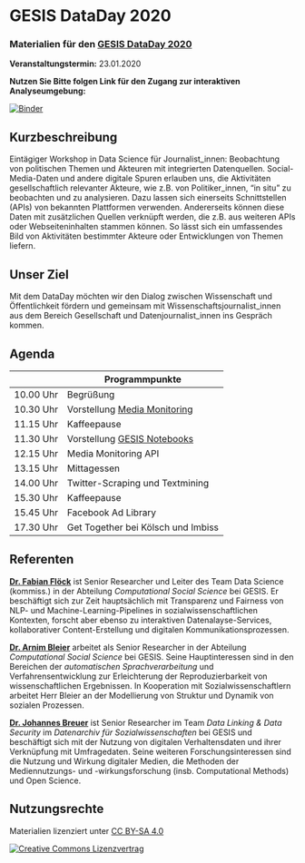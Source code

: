 # GESIS DataDay 2020
### Materialien für den [GESIS DataDay 2020](https://www.gesis.org/angebot/veranstaltungen/gesis-tagungen/dataday2020)

**Veranstaltungstermin:** 23.01.2020

**Nutzen Sie Bitte folgen Link für den Zugang zur interaktiven Analyseumgebung:**

[![Binder](https://notebooks.gesis.org/binder/badge.svg)](https://notebooks.gesis.org/binder/v2/gh/gesiscss/gesis_dataday_20/master?urlpath=lab)

## Kurzbeschreibung

Eintägiger Workshop in Data Science für Journalist_innen: Beobachtung von politischen Themen und Akteuren mit integrierten Datenquellen. Social-Media-Daten und andere digitale Spuren erlauben uns, die Aktivitäten gesellschaftlich relevanter Akteure, wie z.B. von Politiker_innen, “in situ” zu beobachten und zu analysieren. Dazu lassen sich einerseits Schnittstellen (APIs) von bekannten Plattformen verwenden. Andererseits können diese Daten mit zusätzlichen Quellen verknüpft werden, die z.B. aus weiteren APIs oder Webseiteninhalten stammen können. So lässt sich ein umfassendes Bild von Aktivitäten bestimmter Akteure oder Entwicklungen von Themen liefern.

## Unser Ziel
Mit dem DataDay möchten wir den Dialog zwischen Wissenschaft und Öffentlichkeit fördern und gemeinsam mit Wissenschaftsjournalist_innen aus dem Bereich Gesellschaft und Datenjournalist_innen ins Gespräch kommen.

## Agenda

| []()  | Programmpunkte |
| -------------|-------------|
| 10.00 Uhr | Begrüßung|
| 10.30 Uhr | Vorstellung [Media Monitoring](http://mediamonitoring.gesis.org/) |
| 11.15 Uhr | Kaffeepause |
| 11.30 Uhr | Vorstellung [GESIS Notebooks](http://notebooks.gesis.org/) |
| 12.15 Uhr | Media Monitoring API |
| 13.15 Uhr | Mittagessen |
| 14.00 Uhr | Twitter-Scraping und Textmining |
| 15.30 Uhr | Kaffeepause |
| 15.45 Uhr | Facebook Ad Library |
| 17.30 Uhr | Get Together bei Kölsch und Imbiss |

## Referenten

[**Dr. Fabian Flöck**](https://f-squared.org/) ist Senior Researcher und  Leiter des Team Data Science (kommiss.) in der Abteilung *Computational Social Science* bei GESIS. Er beschäftigt sich zur Zeit hauptsächlich mit Transparenz und Fairness von NLP- und Machine-Learning-Pipelines in sozialwissenschaftlichen Kontexten, forscht aber ebenso zu interaktiven Datenalayse-Services, kollaborativer Content-Erstellung und digitalen Kommunikationsprozessen. 

[**Dr. Arnim Bleier**](https://www.gesis.org/person/arnim.bleier) arbeitet als Senior Researcher in der Abteilung *Computational Social Science* bei GESIS. Seine Hauptinteressen sind in den Bereichen der *automatischen Sprachverarbeitung* und Verfahrensentwicklung zur Erleichterung der Reproduzierbarkeit von wissenschaftlichen Ergebnissen. In Kooperation mit Sozialwissenschaftlern arbeitet Herr Bleier an der Modellierung von Struktur und Dynamik von sozialen Prozessen.

[**Dr. Johannes Breuer**](https://www.johannesbreuer.com/) ist Senior Researcher im Team *Data Linking & Data Security* im *Datenarchiv für Sozialwissenschaften* bei GESIS und beschäftigt sich mit der Nutzung von digitalen Verhaltensdaten und ihrer Verknüpfung mit Umfragedaten. Seine weiteren Forschungsinteressen sind die Nutzung und Wirkung digitaler Medien, die Methoden der Mediennutzungs- und -wirkungsforschung (insb. Computational Methods) und Open Science. 


## Nutzungsrechte

Materialien lizenziert unter [CC BY-SA 4.0](http://creativecommons.org/licenses/by-sa/4.0/)


[![Creative Commons Lizenzvertrag](https://i.creativecommons.org/l/by-sa/4.0/88x31.png)](http://creativecommons.org/licenses/by-sa/4.0/)



